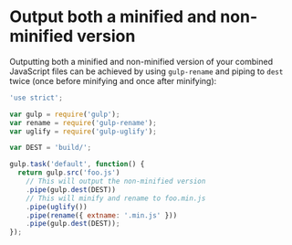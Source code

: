 <!-- front-matter
id: minified-and-non-minified
title: Outputting Minified and non-minified
hide_title: true
sidebar_label: Outputting Minified and non-minified
-->

# Output both a minified and non-minified version

Outputting both a minified and non-minified version of your combined JavaScript files can be achieved by using `gulp-rename` and piping to `dest` twice (once before minifying and once after minifying):

```js
'use strict';

var gulp = require('gulp');
var rename = require('gulp-rename');
var uglify = require('gulp-uglify');

var DEST = 'build/';

gulp.task('default', function() {
  return gulp.src('foo.js')
    // This will output the non-minified version
    .pipe(gulp.dest(DEST))
    // This will minify and rename to foo.min.js
    .pipe(uglify())
    .pipe(rename({ extname: '.min.js' }))
    .pipe(gulp.dest(DEST));
});

```
